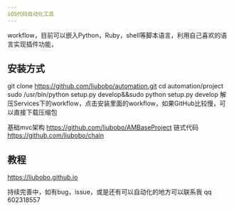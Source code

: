 ```yaml
---
iOS代码自动化工具
---
```

workflow，目前可以嵌入Python，Ruby，shell等脚本语言，利用自己喜欢的语言实现插件功能，

## 安装方式

git clone https://github.com/liubobo/automation.git
cd automation/project 
sudo /usr/bin/python setup.py develop&&sudo python setup.py develop
解压Services下的workflow，点击安装里面的workflow，如果GitHub比较慢，可以直接下载压缩包

基础mvc架构 https://github.com/liubobo/AMBaseProject
链式代码    https://github.com/liubobo/chain

## 教程
https://liubobo.github.io

持续完善中，如有bug，issue，或是还有可以自动化的地方可以联系我
qq 602318557




